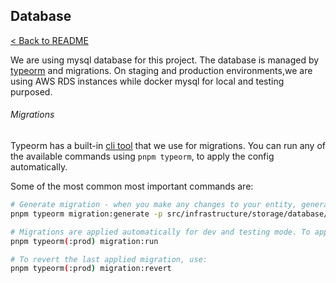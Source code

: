 ## Database

[< Back to README](../../README.md)

We are using mysql database for this project. The database is managed by [typeorm](https://typeorm.io/#/) and migrations.
On staging and production environments,we are using AWS RDS instances while docker mysql for local and testing purposed.

###### Migrations

Typeorm has a built-in [cli tool](https://orkhan.gitbook.io/typeorm/docs/using-cli) that we use for migrations.
You can run any of the available commands using `pnpm typeorm`, to apply the config automatically.

Some of the most common most important commands are:

```bash
# Generate migration - when you make any changes to your entity, generate a new migration using:
pnpm typeorm migration:generate -p src/infrastructure/storage/database/migration/{name-of-your-migration}

# Migrations are applied automatically for dev and testing mode. To apply any new migrations in production mode, use:
pnpm typeorm(:prod) migration:run

# To revert the last applied migration, use:
pnpm typeorm(:prod) migration:revert
```
